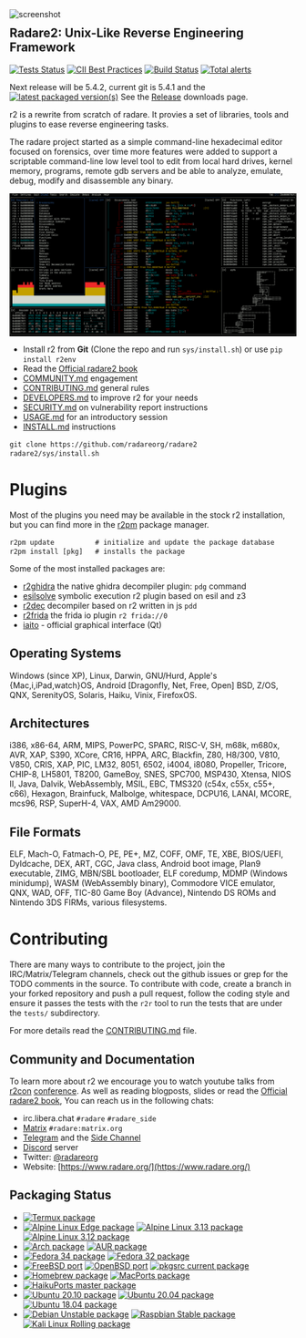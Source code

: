 <img src="doc/images/r2emoji.png" alt="screenshot" align="left" width="128px">

## Radare2: Unix-Like Reverse Engineering Framework

[![Tests Status](https://github.com/radareorg/radare2/workflows/CI/badge.svg?branch=master)](https://github.com/radareorg/radare2/actions/workflows/ci.yml?query=branch%3Amaster) [![CII Best Practices](https://bestpractices.coreinfrastructure.org/projects/741/badge)](https://bestpractices.coreinfrastructure.org/projects/741) [![Build Status](https://scan.coverity.com/projects/416/badge.svg)](https://scan.coverity.com/projects/416) [![Total alerts](https://img.shields.io/lgtm/alerts/g/radareorg/radare2.svg?logo=lgtm&logoWidth=18)](https://lgtm.com/projects/g/radareorg/radare2/alerts/)

Next release will be 5.4.2, current git is 5.4.1 and the [![latest packaged version(s)](https://repology.org/badge/latest-versions/radare2.svg)](https://repology.org/project/radare2/versions) See the [Release](https://github.com/radareorg/radare2/releases) downloads page.

r2 is a rewrite from scratch of radare. It provies a set of libraries, tools and
plugins to ease reverse engineering tasks.

The radare project started as a simple command-line hexadecimal editor focused on
forensics, over time more features were added to support a scriptable command-line
low level tool to edit from local hard drives, kernel memory, programs, remote gdb
servers and be able to analyze, emulate, debug, modify and disassemble any binary.

<p align="center">
<a href="https://www.radare.org/"><img src="doc/images/shot.png" alt="screenshot" align="center" border=0 width="600px"></a>
</p>

* Install r2 from **Git** (Clone the repo and run `sys/install.sh`) or use `pip install r2env`
* Read the [Official radare2 book](https://book.rada.re)
* [COMMUNITY.md](COMMUNITY.md) engagement
* [CONTRIBUTING.md](CONTRIBUTING.md) general rules
* [DEVELOPERS.md](DEVELOPERS.md) to improve r2 for your needs
* [SECURITY.md](SECURITY.md) on vulnerability report instructions
* [USAGE.md](USAGE.md) for an introductory session
* [INSTALL.md](INSTALL.md) instructions

```
git clone https://github.com/radareorg/radare2
radare2/sys/install.sh
```

# Plugins

Most of the plugins you need may be available in the stock r2 installation,
but you can find more in the [r2pm](https://github.com/radareorg/radare2-pm) package manager.

```
r2pm update          # initialize and update the package database
r2pm install [pkg]   # installs the package
```

Some of the most installed packages are:

* [r2ghidra](https://github.com/radareorg/r2ghidra) the native ghidra decompiler plugin: `pdg` command
* [esilsolve](https://github.com/radareorg/esilsolve) symbolic execution r2 plugin based on esil and z3
* [r2dec](https://github.com/wargio/r2dec-js) decompiler based on r2 written in js `pdd`
* [r2frida](https://github.com/nowsecure/r2frida) the frida io plugin `r2 frida://0`
* [iaito](https://github.com/radareorg/iaito) - official graphical interface (Qt)

## Operating Systems

Windows (since XP), Linux, Darwin, GNU/Hurd, Apple's {Mac,i,iPad,watch}OS, Android
[Dragonfly, Net, Free, Open] BSD, Z/OS, QNX, SerenityOS, Solaris, Haiku, Vinix, FirefoxOS.

## Architectures

i386, x86-64, ARM, MIPS, PowerPC, SPARC, RISC-V, SH, m68k, m680x, AVR,
XAP, S390, XCore, CR16, HPPA, ARC, Blackfin, Z80, H8/300, V810,
V850, CRIS, XAP, PIC, LM32, 8051, 6502, i4004, i8080, Propeller,
Tricore, CHIP-8, LH5801, T8200, GameBoy, SNES, SPC700, MSP430, Xtensa,
NIOS II, Java, Dalvik, WebAssembly, MSIL, EBC, TMS320 (c54x, c55x,
c55+, c66), Hexagon, Brainfuck, Malbolge, whitespace, DCPU16, LANAI,
MCORE, mcs96, RSP, SuperH-4, VAX, AMD Am29000.

## File Formats

ELF, Mach-O, Fatmach-O, PE, PE+, MZ, COFF, OMF, TE, XBE, BIOS/UEFI,
Dyldcache, DEX, ART, CGC, Java class, Android boot image, Plan9 executable,
ZIMG, MBN/SBL bootloader, ELF coredump, MDMP (Windows minidump),
WASM (WebAssembly binary), Commodore VICE emulator, QNX, WAD, OFF, TIC-80
Game Boy (Advance), Nintendo DS ROMs and Nintendo 3DS FIRMs, various filesystems.

# Contributing

There are many ways to contribute to the project, join the IRC/Matrix/Telegram
channels, check out the github issues or grep for the TODO comments in the source.
To contribute with code, create a branch in your forked repository and push
a pull request, follow the coding style and ensure it passes the tests with
the `r2r` tool to run the tests that are under the `tests/` subdirectory.

For more details read the [CONTRIBUTING.md](CONTRIBUTING.md) file.

## Community and Documentation

To learn more about r2 we encourage you to watch youtube talks from
[r2con](https://www.youtube.com/c/r2con) [conference](https://rada.re/con). As well as reading blogposts,
slides or read the [Official radare2 book](https://book.rada.re), You can reach us in the following chats:

* irc.libera.chat `#radare` `#radare_side`
* [Matrix](https://matrix.org/) `#radare:matrix.org`
* [Telegram](https://t.me/radare) and the [Side Channel](https://t.me/radare_side)
* [Discord](https://discord.gg/MgEdxrMnqx) server
* Twitter: [@radareorg](https://twitter.com/radareorg)
* Website: [https://www.radare.org/](https://www.radare.org/)

## Packaging Status

* [![Termux package](https://repology.org/badge/version-for-repo/termux/radare2.svg)](https://repology.org/project/radare2/versions)
* [![Alpine Linux Edge package](https://repology.org/badge/version-for-repo/alpine_edge/radare2.svg)](https://repology.org/project/radare2/versions) [![Alpine Linux 3.13 package](https://repology.org/badge/version-for-repo/alpine_3_13/radare2.svg)](https://repology.org/project/radare2/versions) [![Alpine Linux 3.12 package](https://repology.org/badge/version-for-repo/alpine_3_12/radare2.svg)](https://repology.org/project/radare2/versions)
* [![Arch package](https://repology.org/badge/version-for-repo/arch/radare2.svg)](https://repology.org/project/radare2/versions) [![AUR package](https://repology.org/badge/version-for-repo/aur/radare2.svg)](https://repology.org/project/radare2/versions)
* [![Fedora 34 package](https://repology.org/badge/version-for-repo/fedora_34/radare2.svg)](https://repology.org/project/radare2/versions) [![Fedora 32 package](https://repology.org/badge/version-for-repo/fedora_32/radare2.svg)](https://repology.org/project/radare2/versions)
* [![FreeBSD port](https://repology.org/badge/version-for-repo/freebsd/radare2.svg)](https://repology.org/project/radare2/versions) [![OpenBSD port](https://repology.org/badge/version-for-repo/openbsd/radare2.svg)](https://repology.org/project/radare2/versions) [![pkgsrc current package](https://repology.org/badge/version-for-repo/pkgsrc_current/radare2.svg)](https://repology.org/project/radare2/versions)
* [![Homebrew package](https://repology.org/badge/version-for-repo/homebrew/radare2.svg)](https://repology.org/project/radare2/versions) [![MacPorts package](https://repology.org/badge/version-for-repo/macports/radare2.svg)](https://repology.org/project/radare2/versions)
* [![HaikuPorts master package](https://repology.org/badge/version-for-repo/haikuports_master/radare2.svg)](https://repology.org/project/radare2/versions)
* [![Ubuntu 20.10 package](https://repology.org/badge/version-for-repo/ubuntu_20_10/radare2.svg)](https://repology.org/project/radare2/versions) [![Ubuntu 20.04 package](https://repology.org/badge/version-for-repo/ubuntu_20_04/radare2.svg)](https://repology.org/project/radare2/versions) [![Ubuntu 18.04 package](https://repology.org/badge/version-for-repo/ubuntu_18_04/radare2.svg)](https://repology.org/project/radare2/versions)
* [![Debian Unstable package](https://repology.org/badge/version-for-repo/debian_unstable/radare2.svg)](https://repology.org/project/radare2/versions) [![Raspbian Stable package](https://repology.org/badge/version-for-repo/raspbian_stable/radare2.svg)](https://repology.org/project/radare2/versions) [![Kali Linux Rolling package](https://repology.org/badge/version-for-repo/kali_rolling/radare2.svg)](https://repology.org/project/radare2/versions)
